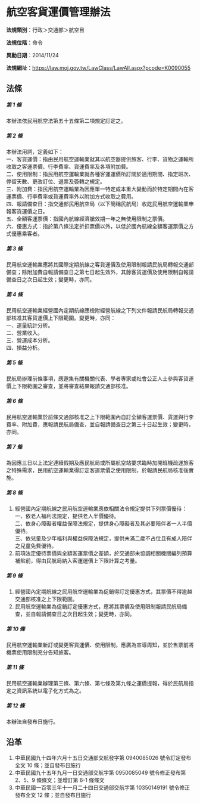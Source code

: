 # 航空客貨運價管理辦法




**法規類別**：行政＞交通部＞航空目

**法規位階**：命令

**異動日期**：2014/11/24  

**法規網址**：https://law.moj.gov.tw/LawClass/LawAll.aspx?pcode=K0090055



## 法條
##### 第 1 條
本辦法依民用航空法第五十五條第二項規定訂定之。

##### 第 2 條
本辦法用詞，定義如下：  
一、客貨運價：指由民用航空運輸業就其以航空器提供旅客、行李、貨物之運輸所收取之客運票價、行李費率、貨運費率及各項附加費。  
二、使用限制：指民用航空運輸業就各種客運運價所訂關於適用期間、指定班次、停留天數、更改訂位、退票及簽轉之規定。  
三、附加費：指民用航空運輸業為因應單一特定成本重大變動而於特定期間內在客運票價、行李費率或貨運費率外以附加方式收取之費用。  
四、報請備查日：指交通部民用航空局（以下簡稱民航局）收訖民用航空運輸業申報客貨運價之日。  
五、全額客運票價：指國內航線經濟艙效期一年之無使用限制之票價。  
六、優惠方式：指於第八條法定折扣票價以外，以低於國內航線全額客運票價之方式優惠乘客者。

##### 第 3 條
民用航空運輸業應將其國際定期航線之客貨運價及使用限制報請民航局轉報交通部備查；除附加費自報請備查日之第七日起生效外，其餘客貨運價及使用限制自報請備查日之次日起生效；變更時，亦同。

##### 第 4 條
民用航空運輸業經營國內定期航線應檢附經營航線之下列文件報請民航局轉報交通部核准其客貨運價上下限範圍。變更時，亦同：  
一、運量統計分析。  
二、營業收入。  
三、營運成本分析。  
四、損益分析。

##### 第 5 條
民航局辦理前條事項，應邀集有關機關代表、學者專家或社會公正人士參與客貨運價上下限範圍之審查，並將審查結果報請交通部核准。

##### 第 6 條
民用航空運輸業於前條交通部核准之上下限範圍內自訂全額客運票價、貨運與行李費率、附加費，應報請民航局備查，並自報請備查日之第三十日起生效；變更時，亦同。

##### 第 7 條
為因應三日以上法定連續假期及應民航局或所屬航空站要求臨時加開班機疏運旅客之特殊需求，民用航空運輸業得訂定客運票價之使用限制，於報請民航局核准後實施。

##### 第 8 條
1. 經營國內定期航線之民用航空運輸業應依相關法令規定提供下列票價優待：  
一、依老人福利法規定，提供老人半價優待。  
二、依身心障礙者權益保障法規定，提供身心障礙者及其必要陪伴者一人半價優待。  
三、依兒童及少年福利與權益保障法規定，提供未滿二歲不占位且有成人陪伴之兒童免費優待。
1. 前項法定優待票價與全額客運票價之差額，於交通部未協調相關機關編列預算補貼前，得由民航局納入客運運價上下限計算之考量。

##### 第 9 條
1. 經營國內定期航線之民用航空運輸業為促銷得訂定優惠方式，其票價不得逾越交通部核准之上下限範圍。
1. 民用航空運輸業為促銷訂定優惠方式，應將其票價及使用限制報請民航局備查，並自報請備查日之次日起生效；變更時，亦同。

##### 第 10 條
民用航空運輸業新訂或變更客貨運價、使用限制，應廣為宣導周知，並於售票前將機票使用限制充分告知旅客。

##### 第 11 條
民用航空運輸業辦理第三條、第六條、第七條及第九條之運價提報，得於民航局指定之資訊系統以電子化方式為之。

##### 第 12 條
本辦法自發布日施行。

## 沿革
1. 中華民國九十四年六月十五日交通部交航發字第 0940085026 號令訂定發布全文 10 條；並自發布日施行
1. 中華民國九十五年九月一日交通部交航字第 0950085049 號令修正發布第 2、5、9  條條文；並增訂第 6-1  條條文
1. 中華民國一百零三年十一月二十四日交通部交航字第 10350149191  號令修正發布全文 12 條；並自發布日施行
